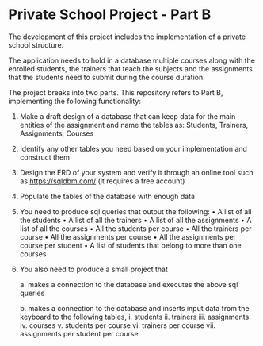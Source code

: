 # Private School Project - Part B
The development of this project includes the implementation of a private school structure. 

The application needs to hold in a database multiple courses along with the enrolled students, the trainers that teach the subjects and the assignments that the students need to submit during the course duration. 

The project breaks into two parts. This repository refers to Part B, implementing the following functionality:

1. Make a draft design of a database that can keep data for the main entities of the assignment and name the tables as: Students, Trainers, Assignments, Courses

2. Identify any other tables you need based on your implementation and construct them

3. Design the ERD of your system and verify it through an online tool such as https://sqldbm.com/ (it requires a free account)

4. Populate the tables of the database with enough data

5. You need to produce sql queries that output the following: 
	• A list of all the students
	• A list of all the trainers
	• A list of all the assignments
	• A list of all the courses
	• All the students per course
	• All the trainers per course
	• All the assignments per course
	• All the assignments per course per student
	• A list of students that belong to more than one courses

6. You also need to produce a small project that

	a. makes a connection to the database and executes the above sql queries
 
	b. makes a connection to the database and inserts input data from the keyboard to the following tables, 
		i. students 
		ii. trainers
		iii. assignments
		iv. courses 
		v. students per course 
		vi. trainers per course
		vii. assignments per student per course
